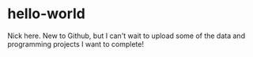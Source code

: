# hello-world

Nick here. New to Github, but I can't wait to upload some of the data and programming projects I want to complete!
